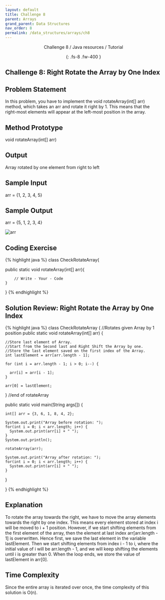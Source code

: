 ```yaml
---
layout: default
title: Challenge 8
parent: Arrays
grand_parent: Data Structures
nav_order: 8
permalink: /data_structures/arrays/ch8
---
```

<div align="center" markdown="1">
Challenge 8 / Java resources / Tutorial

{: .fs-8 .fw-400 }
</div>

## Challenge 8: Right Rotate the Array by One Index

## Problem Statement 
In this problem, you have to implement the void rotateArray(int[] arr) method, which takes an arr and rotate it right by 1. This means that the right-most elements will appear at the left-most position in the array.

## Method Prototype 
void rotateArray(int[] arr)

## Output 
Array rotated by one element from right to left

## Sample Input 
arr = {1, 2, 3, 4, 5}

## Sample Output 
arr = {5, 1, 2, 3, 4}

![arr](https://raw.githubusercontent.com/JavaLvivDev/prog-resources/master/resources/arr/arr88.png)

## Coding Exercise

{% highlight java %}
class CheckRotateArray{
  
  public static void rotateArray(int[] arr){

        // Write - Your - Code    
    }
}
{% endhighlight %}

## Solution Review: Right Rotate the Array by One Index

{% highlight java %}
class CheckRotateArray
{
  //Rotates given Array by 1 position
  public static void rotateArray(int[] arr) {

    //Store last element of Array.
    //Start from the Second last and Right Shift the Array by one.
    //Store the last element saved on the first index of the Array.
    int lastElement = arr[arr.length - 1];

    for (int i = arr.length - 1; i > 0; i--) {

      arr[i] = arr[i - 1];
    }

    arr[0] = lastElement;
  } //end of rotateArray

  public static void main(String args[]) {

    int[] arr = {3, 6, 1, 8, 4, 2};

    System.out.print("Array before rotation: ");
    for(int i = 0; i < arr.length; i++) {
      System.out.print(arr[i] + " ");
    }
    System.out.println();

    rotateArray(arr);

    System.out.print("Array after rotation: ");
    for(int i = 0; i < arr.length; i++) {
      System.out.print(arr[i] + " ");
    }
  }

} 
{% endhighlight %}

## Explanation 
To rotate the array towards the right, we have to move the array elements towards the right by one index. This means every element stored at index i will be moved to i + 1 position. However, if we start shifting elements from the first element of the array, then the element at last index arr[arr.length - 1] is overwritten. Hence first, we save the last element in the variable lastElement. Then we start shifting elements from index i - 1 to i, where the initial value of i will be arr.length - 1, and we will keep shifting the elements until i is greater than 0. When the loop ends, we store the value of lastElement in arr[0].

## Time Complexity 
Since the entire array is iterated over once, the time complexity of this solution is O(n).